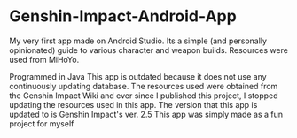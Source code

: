 # Genshin-Impact-Android-App
My very first app made on Android Studio. Its a simple (and personally opinionated) guide to various character and weapon builds. Resources were used from MiHoYo.

Programmed in Java
This app is outdated because it does not use any continuously updating database.
The resources used were obtained from the Genshin Impact Wiki and ever since I published this project, I stopped updating the resources used in this app.
The version that this app is updated to is Genshin Impact's ver. 2.5
This app was simply made as a fun project for myself
